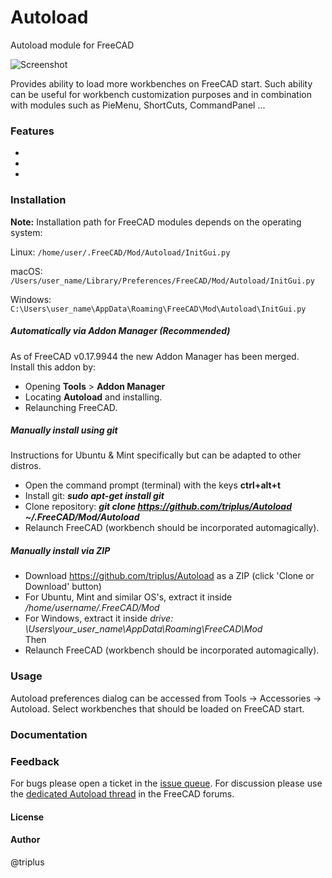 # Autoload
Autoload module for FreeCAD

![Screenshot](https://user-images.githubusercontent.com/4140247/27751514-adf7b748-5daa-11e7-9a02-98b34897b3b2.PNG)

Provides ability to load more workbenches on FreeCAD start. Such ability can be useful for workbench customization purposes and in combination with modules such as PieMenu, ShortCuts, CommandPanel ...

### Features
*  
*  
*  

### Installation
**Note:** Installation path for FreeCAD modules depends on the operating system:  

Linux:
`/home/user/.FreeCAD/Mod/Autoload/InitGui.py`

macOS:
`/Users/user_name/Library/Preferences/FreeCAD/Mod/Autoload/InitGui.py`

Windows:
`C:\Users\user_name\AppData\Roaming\FreeCAD\Mod\Autoload\InitGui.py`
##### Automatically via Addon Manager (Recommended)
As of FreeCAD v0.17.9944 the new Addon Manager has been merged. Install this addon by:   
- Opening **Tools** > **Addon Manager** 
- Locating **Autoload** and installing.  
- Relaunching FreeCAD.   

##### Manually install using git
Instructions for Ubuntu & Mint specifically but can be adapted to other distros. 
- Open the command prompt (terminal) with the keys **ctrl+alt+t**   
- Install git:  ***sudo apt-get install git***   
- Clone repository:  ***git clone https://github.com/triplus/Autoload ~/.FreeCAD/Mod/Autoload***   
- Relaunch FreeCAD (workbench should be incorporated automagically).  

##### Manually install via ZIP
- Download https://github.com/triplus/Autoload as a ZIP (click 'Clone or Download' button)   
- For Ubuntu, Mint and similar OS's, extract it inside */home/username/.FreeCAD/Mod*   
- For Windows, extract it inside *drive: \Users\your_user_name\AppData\Roaming\FreeCAD\Mod*   
Then  
- Relaunch FreeCAD (workbench should be incorporated automagically).
### Usage
Autoload preferences dialog can be accessed from Tools -> Accessories -> Autoload. Select workbenches that should be loaded on FreeCAD start.

### Documentation
  
### Feedback 
For bugs please open a ticket in the [issue queue](https://github.com/triplus/Autoload/issues). For discussion please use the [dedicated Autoload thread](https://forum.freecadweb.org/viewtopic.php?f=34&t=22976&p=180395#p178306) in the FreeCAD forums.

#### License 

#### Author
@triplus

